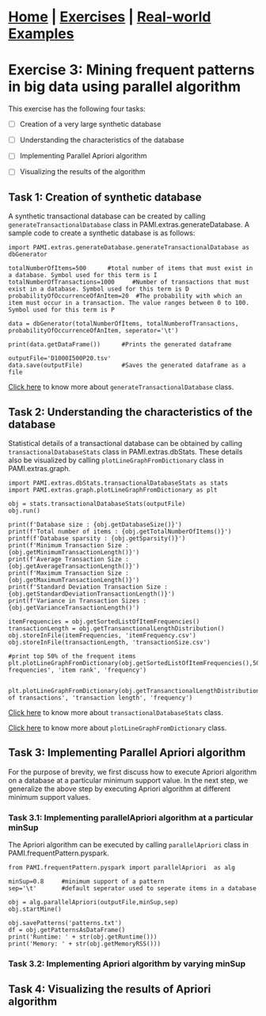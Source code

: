 # **[Home](index.html) | [Exercises](exercises.html) | [Real-world Examples](examples.html)**  

# Exercise 3: Mining frequent patterns in big data using parallel algorithm

This exercise has the following four tasks:

- [ ] Creation of a very large synthetic database
- [ ] Understanding the characteristics of the database
- [ ] Implementing Parallel Apriori algorithm
- [ ] Visualizing the results of the algorithm


## Task 1: Creation of synthetic database

A synthetic transactional database can be created by calling `generateTransactionalDatabase` class in PAMI.extras.generateDatabase. 
A sample code to create a synthetic database is as follows:

    import PAMI.extras.generateDatabase.generateTransactionalDatabase as dbGenerator

    totalNumberOfItems=500      #total number of items that must exist in a database. Symbol used for this term is I
    totalNumberOfTransactions=1000     #Number of transactions that must exist in a database. Symbol used for this term is D
    probabilityOfOccurrenceOfAnItem=20  #The probability with which an item must occur in a transaction. The value ranges between 0 to 100. Symbol used for this term is P 

    data = dbGenerator(totalNumberOfItems, totalNumberofTransactions, probabilityOfOccurrenceOfAnItem, seperator='\t')

    print(data.getDataFrame())      #Prints the generated dataframe
    
    outputFile='D1000I500P20.tsv'
    data.save(outputFile)           #Saves the generated dataframe as a file



[Click here](../createTransactionalDatabase.html) to know more about `generateTransactionalDatabase` class.

## Task 2: Understanding the characteristics of the database

 Statistical details of a transactional database can be obtained by calling `transactionalDatabaseStats` class in PAMI.extras.dbStats.
 These details also be visualized by calling `plotLineGraphFromDictionary` class in  PAMI.extras.graph.

    import PAMI.extras.dbStats.transactionalDatabaseStats as stats
    import PAMI.extras.graph.plotLineGraphFromDictionary as plt 
            
    obj = stats.transactionalDatabaseStats(outputFile) 
    obj.run()
  
    print(f'Database size : {obj.getDatabaseSize()}')
    print(f'Total number of items : {obj.getTotalNumberOfItems()}')
    printf(f'Database sparsity : {obj.getSparsity()}')
    print(f'Minimum Transaction Size : {obj.getMinimumTransactionLength()}')
    print(f'Average Transaction Size : {obj.getAverageTransactionLength()}')
    print(f'Maximum Transaction Size : {obj.getMaximumTransactionLength()}')
    print(f'Standard Deviation Transaction Size : {obj.getStandardDeviationTransactionLength()}')
    print(f'Variance in Transaction Sizes : {obj.getVarianceTransactionLength()')
    
    itemFrequencies = obj.getSortedListOfItemFrequencies()
    transactionLength = obj.getTransanctionalLengthDistribution()
    obj.storeInFile(itemFrequencies, 'itemFrequency.csv')
    obj.storeInFile(transactionLength, 'transactionSize.csv')

    #print top 50% of the frequent items
    plt.plotLineGraphFromDictionary(obj.getSortedListOfItemFrequencies(),50,'item frequencies', 'item rank', 'frequency')

    
    plt.plotLineGraphFromDictionary(obj.getTransanctionalLengthDistribution(),100,'distribution of transactions', 'transaction length', 'frequency') 

[Click here](../transactionalDatabaseStats.html) to know more about `transactionalDatabaseStats` class.

[Click here](../basicPlots.html) to know more about `plotLineGraphFromDictionary` class.

## Task 3:  Implementing Parallel Apriori algorithm
For the purpose of brevity, we first discuss how to execute Apriori algorithm on a database at a particular minimum support value. 
In the next step, we generalize the above step by executing Apriori algorithm at different minimum support values.

### Task 3.1: Implementing parallelApriori algorithm at a particular minSup
 
The Apriori algorithm can be executed by calling `parallelApriori` class in  PAMI.frequentPattern.pyspark. 

    from PAMI.frequentPattern.pyspark import parallelApriori  as alg
          
    minSup=0.8     #minimum support of a pattern
    sep='\t'       #default seperator used to seperate items in a database

    obj = alg.parallelApriori(outputFile,minSup,sep)
    obj.startMine()

    obj.savePatterns('patterns.txt')
    df = obj.getPatternsAsDataFrame()
    print('Runtime: ' + str(obj.getRuntime()))
    print('Memory: ' + str(obj.getMemoryRSS()))

### Task 3.2: Implementing Apriori algorithm by varying minSup

## Task 4: Visualizing the results of Apriori algorithm